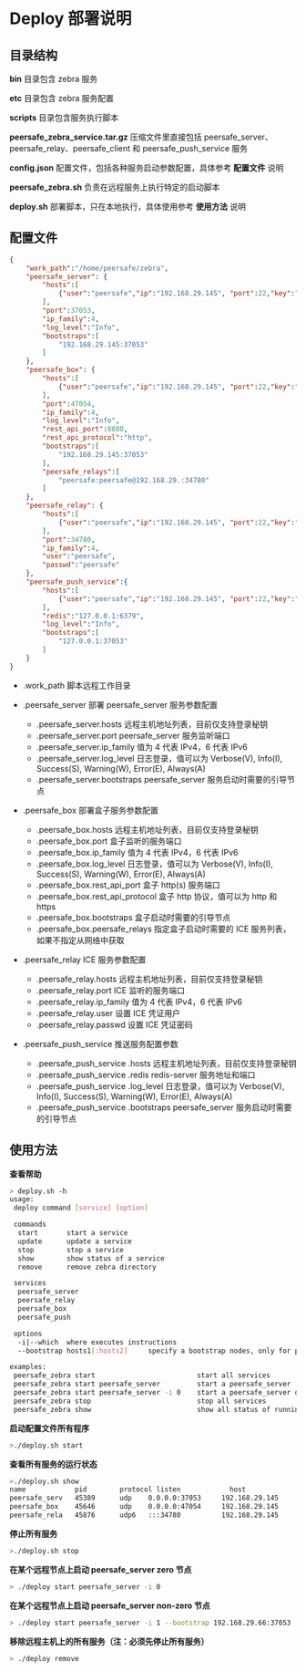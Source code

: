 # Deploy 部署说明

## 目录结构

**bin** 目录包含 zebra 服务

**etc** 目录包含 zebra 服务配置

**scripts** 目录包含服务执行脚本

**peersafe_zebra_service.tar.gz** 压缩文件里直接包括 peersafe_server、peersafe_relay、peersafe_client 和 peersafe_push_service 服务

**config.json** 配置文件，包括各种服务启动参数配置，具体参考 **配置文件** 说明

**peersafe_zebra.sh** 负责在远程服务上执行特定的启动脚本

**deploy.sh** 部署脚本，只在本地执行，具体使用参考 **使用方法** 说明



## 配置文件

```json
{
    "work_path":"/home/peersafe/zebra",
    "peersafe_server": {
        "hosts":[
            {"user":"peersafe","ip":"192.168.29.145", "port":22,"key":"/home/dbliu/.ssh/id_rsa@jumperserver"}
        ],
        "port":37053,
        "ip_family":4,
        "log_level":"Info",
        "bootstraps":[
            "192.168.29.145:37053"
        ]
    },
    "peersafe_box": {
        "hosts":[
            {"user":"peersafe","ip":"192.168.29.145", "port":22,"key":"/home/dbliu/.ssh/id_rsa@jumperserver"}
        ],
        "port":47054,
        "ip_family":4,
        "log_level":"Info",
        "rest_api_port":8080,
        "rest_api_protocol":"http",
        "bootstraps":[
            "192.168.29.145:37053"
        ],
        "peersafe_relays":[
            "peersafe:peersafe@192.168.29.:34780"
        ]
    },
    "peersafe_relay": {
        "hosts":[
            {"user":"peersafe","ip":"192.168.29.145", "port":22,"key":"~/.ssh/id_rsa@jumperserver"}
        ],
        "port":34780,
        "ip_family":4,
        "user":"peersafe",
        "passwd":"peersafe"
    },
    "peersafe_push_service":{
        "hosts":[
            {"user":"peersafe","ip":"192.168.29.145", "port":22,"key":"~/.ssh/id_rsa@jumperserver"}
        ],
        "redis":"127.0.0.1:6379",
        "log_level":"Info",
        "bootstraps":[
            "127.0.0.1:37053"
        ]
    }
}
```

- .work_path 脚本远程工作目录

- .peersafe_server 部署 peersafe_server 服务参数配置

  - .peersafe_server.hosts 远程主机地址列表，目前仅支持登录秘钥
  - .peersafe_server.port peersafe_server 服务监听端口
  - .peersafe_server.ip_family 值为 4 代表 IPv4，6 代表 IPv6
  - .peersafe_server.log_level 日志登录，值可以为 Verbose(V), Info(I), Success(S), Warning(W), Error(E), Always(A)
  - .peersafe_server.bootstraps peersafe_server 服务启动时需要的引导节点

- .peersafe_box 部署盒子服务参数配置

  - .peersafe_box.hosts 远程主机地址列表，目前仅支持登录秘钥
  - .peersafe_box.port 盒子监听的服务端口
  - .peersafe_box.ip_family 值为 4 代表 IPv4，6 代表 IPv6
  - .peersafe_box.log_level 日志登录，值可以为 Verbose(V), Info(I), Success(S), Warning(W), Error(E), Always(A)
  - .peersafe_box.rest_api_port 盒子 http(s) 服务端口
  - .peersafe_box.rest_api_protocol 盒子 http 协议，值可以为 http 和 https
  - .peersafe_box.bootstraps 盒子启动时需要的引导节点
  - .peersafe_box.peersafe_relays 指定盒子启动时需要的 ICE 服务列表，如果不指定从网络中获取

- .peersafe_relay ICE 服务参数配置

  - .peersafe_relay.hosts 远程主机地址列表，目前仅支持登录秘钥
  - .peersafe_relay.port ICE 监听的服务端口
  - .peersafe_relay.ip_family 值为 4 代表 IPv4，6 代表 IPv6
  - .peersafe_relay.user 设置 ICE 凭证用户
  - .peersafe_relay.passwd 设置 ICE 凭证密码

- .peersafe_push_service 推送服务配置参数

  - .peersafe_push_service .hosts 远程主机地址列表，目前仅支持登录秘钥
  - .peersafe_push_service .redis redis-server 服务地址和端口
  - .peersafe_push_service .log_level 日志登录，值可以为 Verbose(V), Info(I), Success(S), Warning(W), Error(E), Always(A)
  - .peersafe_push_service .bootstraps peersafe_server 服务启动时需要的引导节点

  

## 使用方法

**查看帮助**

```bash
> deploy.sh -h
usage: 
 deploy command [service] [option]

 commands
  start       start a service
  update      update a service
  stop        stop a service
  show        show status of a service
  remove      remove zebra directory

 services
  peersafe_server
  peersafe_relay
  peersafe_box
  peersafe_push

 options
  -i|--which  where executes instructions
  --bootstrap hosts1[:hosts2]     specify a bootstrap nodes, only for peersafe_server

examples:
 peersafe_zebra start                         start all services
 peersafe_zebra start peersafe_server         start a peersafe_server
 peersafe_zebra start peersafe_server -i 0    start a peersafe_server on specified remote by i
 peersafe_zebra stop                          stop all services
 peersafe_zebra show                          show all status of running services
```

**启动配置文件所有程序**

```bash
>./deploy.sh start
```

**查看所有服务的运行状态**

```bash
>./deploy.sh show
name            pid        protocol listen            host
peersafe_serv   45389      udp    0.0.0.0:37053     192.168.29.145
peersafe_box    45646      udp    0.0.0.0:47054     192.168.29.145
peersafe_rela   45876      udp6   :::34780          192.168.29.145
```

**停止所有服务**

```bash
>./deploy.sh stop
```

**在某个远程节点上启动 peersafe_server zero 节点**

```bash
> ./deploy start peersafe_server -i 0
```

**在某个远程节点上启动 peersafe_server non-zero 节点**

```bash
> ./deploy start peersafe_server -i 1 --bootstrap 192.168.29.66:37053
```

**移除远程主机上的所有服务（注：必须先停止所有服务）**

```bash
> ./deploy remove
```

